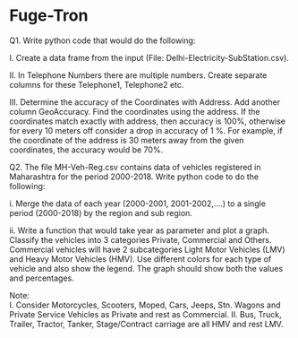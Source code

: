 # Fuge-Tron


Q1.  Write python code that would do the following:

I.	Create a data frame from the input (File: Delhi-Electricity-SubStation.csv).

II.	In Telephone Numbers there are multiple numbers.  Create separate columns for these Telephone1, Telephone2 etc.

III.	Determine the accuracy of the Coordinates with Address.  Add another column GeoAccuracy.  Find the coordinates using the address.  If the coordinates match exactly with address, then accuracy is 100%, otherwise for every 10 meters off consider a drop in accuracy of 1 %.  For example, if the coordinate of the address is 30 meters away from the given coordinates, the accuracy would be 70%.







Q2.  The file MH-Veh-Reg.csv contains data of vehicles registered in Maharashtra for the period 2000-2018.   Write python code to do the following:

i.	Merge the data of each year (2000-2001, 2001-2002,….) to a single period (2000-2018) by the region and sub region.

ii.	Write a function that would take year as parameter and plot a graph.  Classify the vehicles into 3 categories Private, Commercial and Others.  Commercial vehicles will have 2 subcategories Light Motor Vehicles (LMV) and Heavy Motor Vehicles (HMV).  Use different colors for each type of vehicle and also show the legend.  The graph should show both the values and percentages.

Note:  
I.	Consider Motorcycles, Scooters, Moped, Cars, Jeeps, Stn. Wagons and Private Service Vehicles as Private and rest as Commercial.
II.	Bus, Truck, Trailer, Tractor, Tanker, Stage/Contract carriage are all HMV and rest LMV.
